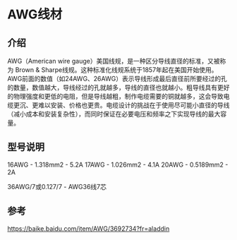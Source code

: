 # AWG线材


## 介绍

AWG（American wire gauge）美国线规，是一种区分导线直径的标准，又被称为 Brown & Sharpe线规。这种标准化线规系统于1857年起在美国开始使用。AWG前面的数值（如24AWG、26AWG）表示导线形成最后直径前所要经过的孔的数量，数值越大，导线经过的孔就越多，导线的直径也就越小。粗导线具有更好的物理强度和更低的电阻，但是导线越粗，制作电缆需要的铜就越多，这会导致电缆更沉、更难以安装、价格也更贵。电缆设计的挑战在于使用尽可能小直径的导线（减小成本和安装复杂性），而同时保证在必要电压和频率之下实现导线的最大容量。


## 型号说明

16AWG - 1.318mm2  - 5.2A
17AWG - 1.026mm2  - 4.1A
20AWG - 0.5189mm2 - 2A


36AWG/7或0.127/7 - AWG36线7芯

## 参考

<https://baike.baidu.com/item/AWG/3692734?fr=aladdin>